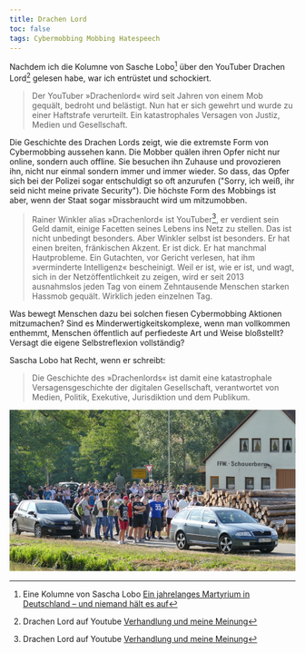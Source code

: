 ```yaml
---
title: Drachen Lord
toc: false
tags: Cybermobbing Mobbing Hatespeech
---
```


Nachdem ich die Kolumne von Sasche Lobo[^saschalobo] über den YouTuber Drachen Lord[^drachenlord] gelesen habe, war ich entrüstet und schockiert.

>Der YouTuber »Drachenlord« wird seit Jahren von einem Mob gequält, bedroht und belästigt. Nun hat er sich gewehrt und wurde zu einer Haftstrafe verurteilt. Ein katastrophales Versagen von Justiz, Medien und Gesellschaft. 

Die Geschichte des Drachen Lords zeigt, wie die extremste Form von Cybermobbing aussehen kann. Die Mobber quälen ihren Opfer nicht nur online, sondern auch offline. Sie besuchen ihn Zuhause und provozieren ihn, nicht nur einmal sondern immer und immer wieder. So dass, das Opfer sich bei der Polizei sogar entschuldigt so oft anzurufen ("Sorry, ich weiß, ihr seid nicht meine private Security"). Die höchste Form des Mobbings ist aber, wenn der Staat sogar missbraucht wird um mitzumobben.

>Rainer Winkler alias »Drachenlord« ist YouTuber[^drachenlord], er verdient sein Geld damit, einige Facetten seines Lebens ins Netz zu stellen. Das ist nicht unbedingt besonders. Aber Winkler selbst ist besonders. Er hat einen breiten, fränkischen Akzent. Er ist dick. Er hat manchmal Hautprobleme. Ein Gutachten, vor Gericht verlesen, hat ihm »verminderte Intelligenz« bescheinigt. Weil er ist, wie er ist, und wagt, sich in der Netzöffentlichkeit zu zeigen, wird er seit 2013 ausnahmslos jeden Tag von einem Zehntausende Menschen starken Hassmob gequält. Wirklich jeden einzelnen Tag.

Was bewegt Menschen dazu bei solchen fiesen Cybermobbing Aktionen mitzumachen? Sind es Minderwertigkeitskomplexe, wenn man vollkommen enthemmt, Menschen öffentlich auf perfiedeste Art und Weise bloßstellt? Versagt die eigene Selbstreflexion vollständig?

Sascha Lobo hat Recht, wenn er schreibt: 

>Die Geschichte des »Drachenlords« ist damit eine katastrophale Versagensgeschichte der digitalen Gesellschaft, verantwortet von Medien, Politik, Exekutive, Jurisdiktion und dem Publikum.

![Der Cybermob](/assets/images/drachenlord.jpg "Cybermobbing auch vor Ort")

[^saschalobo]: Eine Kolumne von Sascha Lobo [Ein jahrelanges Martyrium in Deutschland – und niemand hält es auf](https://www.spiegel.de/netzwelt/netzpolitik/der-fall-drachenlord-ein-jahrelanges-martyrium-in-deutschland-und-niemand-haelt-es-auf-kolumne-a-91b94ce3-ab01-4ac1-9286-d85bea144928)
[^drachenlord]: Drachen Lord auf Youtube [Verhandlung und meine Meinung](https://youtu.be/S3dNn7FhAdQ)